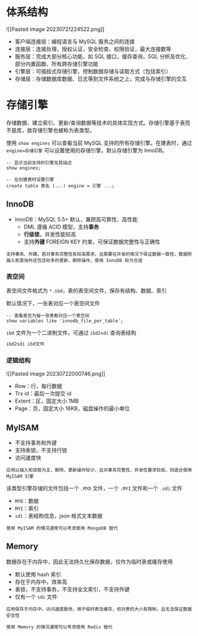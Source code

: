 # 体系结构

![[Pasted image 20230721224522.png]]
- 客户端连接层：编程语言与 MySQL 服务之间的连接
- 连接层：连接处理，授权认证，安全检查，权限验证，最大连接数等
- 服务层：完成大部分核心功能，如 SQL 接口，缓存查询，SQL 分析及优化、部分内置函数、所有跨存储引擎功能
- 引擎层：可插拔式存储引擎，控制数据存储与读取方式（包括索引）
- 存储层：存储数据库数据、日志等到文件系统之上，完成与存储引擎的交互

# 存储引擎

存储数据、建立索引、更新/查询数据等技术的具体实现方式。存储引擎基于表而不是库，故存储引擎也被称为表类型。

使用 `show engines` 可以查看当前 MySQL 支持的所有存储引擎。在建表时，通过 `engine=存储引擎` 可以设置使用的存储引擎，默认存储引擎为 InnoDB。

```mysql
-- 显示当前支持的引擎及其描述
show engines;

-- 在创建表时设置引擎
create table 表名 (...) engine = 引擎 ...;
```

## InnoDB

- InnoDB：MySQL 5.5+ 默认，兼顾高可靠性、高性能
	- DML 遵循 ACID 模型，支持**事务**
	- **行级锁**，并发性能较高
	- 支持**外键** FOREIGN KEY 约束，可保证数据完整性与正确性

```ad-note
支持事务、外键。若对事务完整性有较高需求，且需要在并发的情况下保证数据一致性，数据除插入和查询外还包含较多的更新、删除操作，使用 InnoDB 较为合适
```

### 表空间

表空间文件格式为 `*.ibd`，表的表空间文件，保存有结构、数据、索引

默认情况下，一张表对应一个表空间文件

```mysql
-- 查看是否为每一张表都对应一个表空间
show variables like 'innodb_file_per_table';
```

`ibd` 文件为一个二进制文件，可通过 `ibd2sdi` 查询表结构

```bash
ibd2sdi ibd文件
```

### 逻辑结构

![[Pasted image 20230722000746.png]]

- Row：行，每行数据
- Trx id：最后一次提交 id
- Extent：区，固定大小 1MB
- Page：页，固定大小 16KB，磁盘操作的最小单位

## MyISAM

- 不支持事务和外键
- 支持表锁，不支持行锁
- 访问速度快

```ad-note
应用以插入和读取为主，删除、更新操作较少，且对事务完整性、并发性要求较低，则适合使用 MyISAM 引擎
```

该类型引擎存储的文件包括一个 `.MYD` 文件，一个 `.MYI` 文件和一个 `.sdi` 文件
- `MYD`：数据
- `MYI`：索引
- `sdi`：表结构信息，json 格式文本数据

```ad-tip
使用 MyISAM 的情况通常可以考虑使用 MongoDB 替代
```

## Memory

数据存在于内存中，因此无法持久化保存数据，仅作为临时表或缓存使用
- 默认使用 hash 索引
- 存在于内存中，效率高
- 表锁，不支持事务，不支持全文索引，不支持外键
- 仅有一个 `sdi` 文件

```ad-note
应用保存于内存中，访问速度极快，用于临时表及缓存，但对表的大小有限制，且无法保证数据安全性
```

```ad-tip
使用 Memory 的情况通常可以考虑使用 Redis 替代
```


